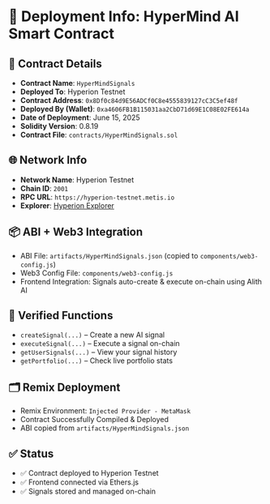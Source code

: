 # 🔧 Deployment Info: HyperMind AI Smart Contract

## 🧠 Contract Details

- **Contract Name**: `HyperMindSignals`
- **Deployed To**: Hyperion Testnet
- **Contract Address**: `0x8Df0c84d9E56ADCf0C8e4555839127cC3C5ef48f`
- **Deployed By (Wallet)**: `0xa4606FB1B115031aa2CbD71d69E1C08E02FE614a`
- **Date of Deployment**: June 15, 2025
- **Solidity Version**: 0.8.19
- **Contract File**: `contracts/HyperMindSignals.sol`

## 🌐 Network Info

- **Network Name**: Hyperion Testnet
- **Chain ID**: `2001`
- **RPC URL**: `https://hyperion-testnet.metis.io`
- **Explorer**: [Hyperion Explorer](https://hyperion-explorer.metis.io)

## 📦 ABI + Web3 Integration

- ABI File: `artifacts/HyperMindSignals.json` (copied to `components/web3-config.js`)
- Web3 Config File: `components/web3-config.js`
- Frontend Integration: Signals auto-create & execute on-chain using Alith AI

## 🧪 Verified Functions

- `createSignal(...)` – Create a new AI signal
- `executeSignal(...)` – Execute a signal on-chain
- `getUserSignals(...)` – View your signal history
- `getPortfolio(...)` – Check live portfolio stats

## 🗂️ Remix Deployment

- Remix Environment: `Injected Provider - MetaMask`
- Contract Successfully Compiled & Deployed
- ABI copied from `artifacts/HyperMindSignals.json`

## ✅ Status

- ✅ Contract deployed to Hyperion Testnet
- ✅ Frontend connected via Ethers.js
- ✅ Signals stored and managed on-chain
